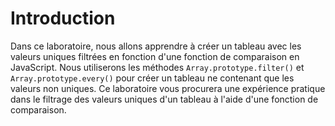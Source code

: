 # Introduction

Dans ce laboratoire, nous allons apprendre à créer un tableau avec les valeurs uniques filtrées en fonction d'une fonction de comparaison en JavaScript. Nous utiliserons les méthodes `Array.prototype.filter()` et `Array.prototype.every()` pour créer un tableau ne contenant que les valeurs non uniques. Ce laboratoire vous procurera une expérience pratique dans le filtrage des valeurs uniques d'un tableau à l'aide d'une fonction de comparaison.
